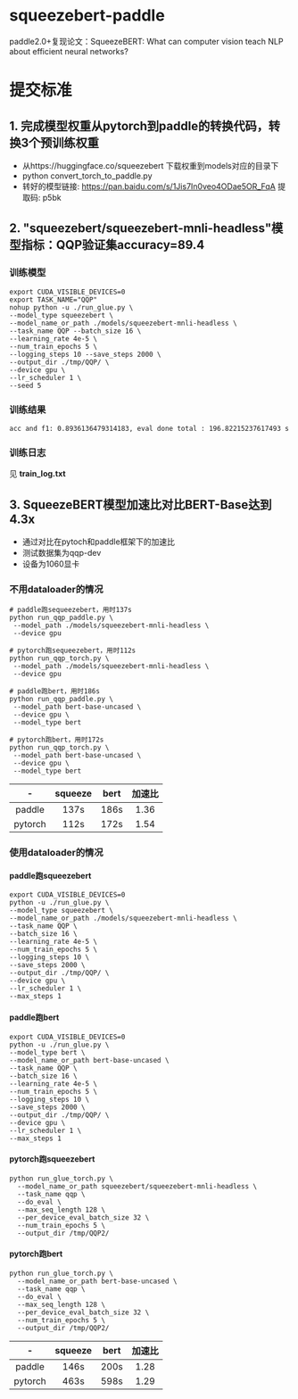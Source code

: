 # squeezebert-paddle
paddle2.0+复现论文：SqueezeBERT: What can computer vision teach NLP about efficient neural networks?

# 提交标准
## 1. 完成模型权重从pytorch到paddle的转换代码，转换3个预训练权重
- 从https://huggingface.co/squeezebert 下载权重到models对应的目录下
- python convert_torch_to_paddle.py
- 转好的模型链接: https://pan.baidu.com/s/1Jis7In0veo4ODae5OR_FqA 提取码: p5bk

## 2. "squeezebert/squeezebert-mnli-headless"模型指标：QQP验证集accuracy=89.4
### 训练模型
```
export CUDA_VISIBLE_DEVICES=0
export TASK_NAME="QQP"
nohup python -u ./run_glue.py \ 
--model_type squeezebert \
--model_name_or_path ./models/squeezebert-mnli-headless \
--task_name QQP --batch_size 16 \
--learning_rate 4e-5 \
--num_train_epochs 5 \
--logging_steps 10 --save_steps 2000 \
--output_dir ./tmp/QQP/ \
--device gpu \
--lr_scheduler 1 \
--seed 5
```
### **训练结果**
```
acc and f1: 0.8936136479314183, eval done total : 196.82215237617493 s
```
### 训练日志
见 **train_log.txt**
## 3. SqueezeBERT模型加速比对比BERT-Base达到4.3x
- 通过对比在pytoch和paddle框架下的加速比
- 测试数据集为qqp-dev
- 设备为1060显卡
### 不用dataloader的情况
```
# paddle跑sequeezebert，用时137s
python run_qqp_paddle.py \
 --model_path ./models/squeezebert-mnli-headless \
 --device gpu

# pytorch跑sequeezebert，用时112s
python run_qqp_torch.py \
 --model_path ./models/squeezebert-mnli-headless \
 --device gpu
 
# paddle跑bert，用时186s
python run_qqp_paddle.py \
 --model_path bert-base-uncased \
 --device gpu \
 --model_type bert

# pytorch跑bert，用时172s
python run_qqp_torch.py \
 --model_path bert-base-uncased \
 --device gpu \
 --model_type bert
```
| - |squeeze|bert|加速比|
| :----:| :----:| :----:| :----:|
|paddle|137s|186s|1.36|
|pytorch|112s|172s|1.54|

### 使用dataloader的情况
#### paddle跑squeezebert
```
export CUDA_VISIBLE_DEVICES=0
python -u ./run_glue.py \
--model_type squeezebert \
--model_name_or_path ./models/squeezebert-mnli-headless \
--task_name QQP \
--batch_size 16 \
--learning_rate 4e-5 \
--num_train_epochs 5 \
--logging_steps 10 \
--save_steps 2000 \
--output_dir ./tmp/QQP/ \
--device gpu \
--lr_scheduler 1 \
--max_steps 1
```

#### paddle跑bert
```
export CUDA_VISIBLE_DEVICES=0
python -u ./run_glue.py \
--model_type bert \
--model_name_or_path bert-base-uncased \
--task_name QQP \
--batch_size 16 \
--learning_rate 4e-5 \
--num_train_epochs 5 \
--logging_steps 10 \
--save_steps 2000 \
--output_dir ./tmp/QQP/ \
--device gpu \
--lr_scheduler 1 \
--max_steps 1
```
#### pytorch跑squeezebert
```
python run_glue_torch.py \
  --model_name_or_path squeezebert/squeezebert-mnli-headless \
  --task_name qqp \
  --do_eval \
  --max_seq_length 128 \
  --per_device_eval_batch_size 32 \
  --num_train_epochs 5 \
  --output_dir /tmp/QQP2/
```
#### pytorch跑bert
```
python run_glue_torch.py \
  --model_name_or_path bert-base-uncased \
  --task_name qqp \
  --do_eval \
  --max_seq_length 128 \
  --per_device_eval_batch_size 32 \
  --num_train_epochs 5 \
  --output_dir /tmp/QQP2/
```
| - |squeeze|bert|加速比|
| :----:| :----:| :----:| :----:|
|paddle|146s|200s|1.28|
|pytorch|463s|598s|1.29|
